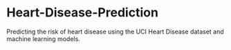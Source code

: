 # Heart-Disease-Prediction
Predicting the risk of heart disease using the UCI Heart Disease dataset and machine learning models.
